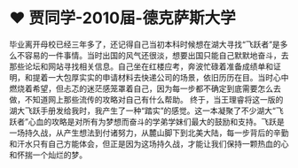 # ❤ 贾同学-2010届-德克萨斯大学

&#x20;   毕业离开母校已经三年多了，还记得自己当初本科时候想在湖大寻找“飞跃者”是多么不容易的一件事情。当时出国的风气还很淡，想要出国只能自己默默地奋斗，去那些论坛和网站寻找相关信息。自己坐在红楼应考，奔波忙碌着准备成绩单和证明，和提着一大包厚实实的申请材料去快递公司的场景，依旧历历在目。当时心中燃烧着希望，但忐忑的迷茫感笼罩着自己，因为每一步都不确定到底需要怎么去做，不知道网上那些流传的攻略对自己有什么帮助。 终于，当王理睿将这一版的湖大飞跃手册发给我时，我产生了一种“踏实”的感觉。这一本凝聚了不少湖大“飞跃者”心血的攻略是对所有为梦想而奋斗的学弟学妹们最大的鼓励和支持。飞跃是一场持久战，从产生想法到付诸努力，从麓山脚下到北美大陆，每一步背后的辛勤和汗水只有自己方能体会，但正是因为这场持久战，才能让我们保持一颗热血的心和怀揣一个灿烂的梦。
